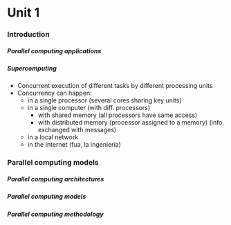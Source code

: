 # Unit 1

### Introduction
##### Parallel computing applications

##### Supercomputing
+ Concurrent execution of different tasks by different processing units
+ Concurrency can happen: 
	+ in a single processor (several cores sharing key units)
	+ in a single computer (with diff. processors)
		+ with shared memory (all processors have same access)
		+ with distributed memory (processor assigned to a memory) (info. exchanged with messages)
	+ in a local network
	+ in the Internet (fua, la ingeniería)

### Parallel computing models
##### Parallel computing architectures
##### Parallel computing models
##### Parallel computing methodology
